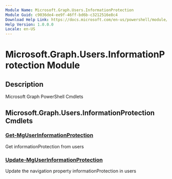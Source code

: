 ```yaml
---
Module Name: Microsoft.Graph.Users.InformationProtection
Module Guid: c9036de4-ee9f-46ff-bd6b-c3212516e8c4
Download Help Link: https://docs.microsoft.com/en-us/powershell/module/microsoft.graph.users.informationprotection
Help Version: 1.0.0.0
Locale: en-US
---
```


# Microsoft.Graph.Users.InformationProtection Module
## Description
Microsoft Graph PowerShell Cmdlets

## Microsoft.Graph.Users.InformationProtection Cmdlets
### [Get-MgUserInformationProtection](Get-MgUserInformationProtection.md)
Get informationProtection from users

### [Update-MgUserInformationProtection](Update-MgUserInformationProtection.md)
Update the navigation property informationProtection in users

